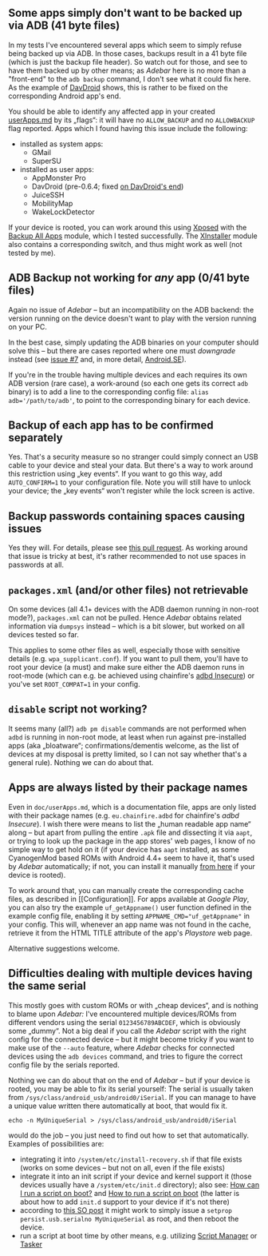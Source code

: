 ## Some apps simply don't want to be backed up via ADB (41 byte files)
In my tests I've encountered several apps which seem to simply refuse being
backed up via ADB. In those cases, backups result in a 41 byte file (which is
just the backup file header). So watch out for those, and see to have them
backed up by other means; as *Adebar* here is no more than a "front-end" to the
`adb backup` command, I don't see what it could fix here. As the example of
[DavDroid](https://github.com/rfc2822/davdroid) shows, this is rather to be
fixed on the corresponding Android app's end.

You should be able to identify any affected app in your created
[userApps.md](https://github.com/IzzySoft/Adebar/wiki/example-userApps.md) by
its „flags“: it will have no `ALLOW_BACKUP` and no `ALLOWBACKUP` flag reported.
Apps which I found having this issue include the following:

* installed as system apps:
    - GMail
    - SuperSU
* installed as user apps:
    - AppMonster Pro
    - DavDroid (pre-0.6.4; fixed [on DavDroid's end](https://github.com/rfc2822/davdroid/releases/tag/v0.6.4))
    - JuiceSSH
    - MobilityMap
    - WakeLockDetector

If your device is rooted, you can work around this using [Xposed](http://repo.xposed.info/module/de.robv.android.xposed.installer)
with the [Backup All Apps](http://repo.xposed.info/module/com.pyler.backupallapps)
module, which I tested successfully. The [XInstaller](http://repo.xposed.info/module/com.pyler.xinstaller)
module also contains a corresponding switch, and thus might work as well (not
tested by me).


## ADB Backup not working for *any* app (0/41 byte files)
Again no issue of *Adebar* – but an incompatibility on the ADB backend: the
version running on the device doesn't want to play with the version running
on your PC.

In the best case, simply updating the ADB binaries on your computer should solve
this – but there are cases reported where one must *downgrade* instead (see
[issue #7](https://github.com/IzzySoft/Adebar/issues/7#issuecomment-161903472) and,
in more detail, [Android.SE](http://android.stackexchange.com/q/83080/16575)).

If you're in the trouble having multiple devices and each requires its own ADB
version (rare case), a work-around (so each one gets its correct `adb` binary)
is to add a line to the corresponding config file: `alias adb='/path/to/adb'`,
to point to the corresponding binary for each device.


## Backup of each app has to be confirmed separately
Yes. That's a security measure so no stranger could simply connect an USB cable
to your device and steal your data. But there's a way to work around this
restriction using „key events“. If you want to go this way, add
`AUTO_CONFIRM=1` to your configuration file. Note you will still have to
unlock your device; the „key events“ won't register while the lock screen is
active.


## Backup passwords containing spaces causing issues
Yes they will. For details, please see [this pull request](https://github.com/IzzySoft/Adebar/pull/12).
As working around that issue is tricky at best, it's rather recommended to not
use spaces in passwords at all.


## `packages.xml` (and/or other files) not retrievable
On some devices (all 4.1+ devices with the ADB daemon running in non-root mode?),
`packages.xml` can not be pulled. Hence *Adebar* obtains related information via
`dumpsys` instead – which is a bit slower, but worked on all devices tested so far.

This applies to some other files as well, especially those with sensitive details
(e.g. `wpa_supplicant.conf`). If you want to pull them, you'll have to root your
device (a must) and make sure either the ADB daemon runs in root-mode (which can
e.g. be achieved using chainfire's [adbd Insecure](http://play.google.com/store/apps/details?id=eu.chainfire.adbd))
or you've set `ROOT_COMPAT=1` in your config.



## `disable` script not working?
It seems many (all?) `adb pm disable` commands are not performed when `adbd` is
running in non-root mode, at least when run against pre-installed apps (aka
„bloatware“; confirmations/dementis welcome, as the list of devices at my
disposal is pretty limited, so I can not say whether that's a general rule).
Nothing we can do about that.


## Apps are always listed by their package names
Even in `doc/userApps.md`, which is a documentation file, apps are only listed
with their package names (e.g. `eu.chainfire.adbd` for chainfire's *adbd Insecure*).
I wish there were means to list the „human readable app name“ along – but apart
from pulling the entire `.apk` file and dissecting it via `aapt`, or trying to
look up the package in the app stores' web pages, I know of no simple way to get
hold on it (if your device has `aapt` installed, as some CyanogenMod based ROMs
with Android 4.4+ seem to have it, that's used by *Adebar* automatically; if not,
you can install it manually [from here][1] if your device is rooted).

To work around that, you can manually create the corresponding cache files, as
described in [[Configuration]]. For apps available at *Google Play*, you can
also try the example `uf_getAppname()` user function defined in the example
config file, enabling it by setting `APPNAME_CMD="uf_getAppname"` in your config.
This will, whenever an app name was not found in the cache, retrieve it from the
HTML TITLE attribute of the app's *Playstore* web page.

Alternative suggestions welcome.


## Difficulties dealing with multiple devices having the same serial
This mostly goes with custom ROMs or with „cheap devices“, and is nothing to
blame upon *Adebar:* I've encountered multiple devices/ROMs from different
vendors using the serial `0123456789ABCDEF`, which is obviously some „dummy“.
Not a big deal if you call the *Adebar* script with the right config for the
connected device – but it might become tricky if you want to make use of the
`--auto` feature, where *Adebar* checks for connected devices using the `adb
devices` command, and tries to figure the correct config file by the serials
reported.

Nothing we can do about that on the end of *Adebar* – but if your device is
rooted, you may be able to fix its serial yourself: The serial is usually taken
from `/sys/class/android_usb/android0/iSerial`. If you can manage to have a
unique value written there automatically at boot, that would fix it.

    echo -n MyUniqueSerial > /sys/class/android_usb/android0/iSerial

would do the job – you just need to find out how to set that automatically.
Examples of possibilities are:

* integrating it into `/system/etc/install-recovery.sh` if that file exists
  (works on some devices – but not on all, even if the file exists)
* integrate it into an init script if your device and kernel support it
  (those devices usually have a `/system/etc/init.d` directory); also see:
  [How can I run a script on boot?](http://android.stackexchange.com/q/6558/16575)
  and [How to run a script on boot](http://android.stackexchange.com/a/115595/16575)
  (the latter is about how to add `init.d` support to your device if it's not there)
* according to [this SO post](http://stackoverflow.com/a/29389115/2533433) it might
  work to simply issue a `setprop persist.usb.serialno MyUniqueSerial` as root,
  and then reboot the device.
* run a script at boot time by other means, e.g. utilizing [Script
  Manager](https://play.google.com/store/apps/details?id=os.tools.scriptmanager)
  or [Tasker](https://play.google.com/store/apps/details?id=net.dinglisch.android.taskerm)


[1]: http://android.izzysoft.de/downloads "IzzyOnDroid: Android Downloads"
